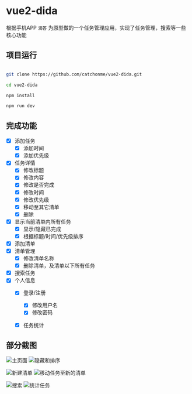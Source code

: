 # vue2-dida

 根据手机APP `滴答` 为原型做的一个任务管理应用，实现了任务管理，搜索等一些核心功能

## 项目运行

``` bash

git clone https://github.com/catchonme/vue2-dida.git

cd vue2-dida

npm install

npm run dev

```

## 完成功能
- [x] 添加任务
  - [x] 添加时间
  - [x] 添加优先级
- [x] 任务详情
  - [x] 修改标题
  - [x] 修改内容
  - [x] 修改是否完成
  - [x] 修改时间
  - [x] 修改优先级
  - [x] 移动至其它清单
  - [x] 删除
- [x] 显示当前清单内所有任务
  - [x] 显示/隐藏已完成
  - [x] 根据标题/时间/优先级排序   
- [x] 添加清单
- [x] 清单管理
  - [x] 修改清单名称
  - [x] 删除清单，及清单以下所有任务
- [x] 搜索任务
- [x] 个人信息
  - [x] 登录/注册
    - [x] 修改用户名
    - [x] 修改密码
  - [x] 任务统计



##  部分截图

![主页面](./screenshots/main.gif) ![隐藏和排序](./screenshots/hideandsort.gif)

![新建清单](./screenshots/newfolder.gif) ![移动任务至新的清单](./screenshots/movetofolder.gif)

![搜索](./screenshots/search.gif) ![统计任务](./screenshots/calculate.gif)
